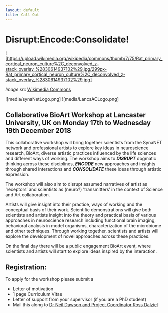 ```yaml
---
layout: default
title: Call Out
---
```


# Disrupt:Encode:Consolidate!

![https://upload.wikimedia.org/wikipedia/commons/thumb/7/75/Rat_primary_cortical_neuron_culture%2C_deconvolved_z-stack_overlay_%2830614937102%29.jpg/299px-Rat_primary_cortical_neuron_culture%2C_deconvolved_z-stack_overlay_%2830614937102%29.jpg]

*Image src* <a href="https://commons.wikimedia.org/wiki/File:Rat_primary_cortical_neuron_culture,_deconvolved_z-stack_overlay_(30614937102).jpg">Wikimedia Commons</a>

![media/synaNetLogo.png]
![media/LancsACLogo.png]

## Collaborative BioArt Workshop at **Lancaster University, UK** on **Monday 17th to Wednesday 19th December 2018**

This collaborative workshop will bring together scientists from the SynaNET network and professional artists to explore key ideas in neuroscience research, BioArt, diverse artistic practices influenced by the life sciences and different ways of working. The workshop aims to ***DISRUPT*** dogmatic thinking across these disciplines, ***ENCODE*** new approaches and insights through shared interactions and ***CONSOLIDATE*** these ideas through artistic expression.

The workshop will also aim to disrupt assumed narratives of artist as ‘receptors’ and scientists as (neuro?) ’transmitters’ in the context of Science and Art collaboration.

Artists will give insight into their practice, ways of working and the conceptual basis of their work. Scientific demonstrations will give both scientists and artists insight into the theory and practical basis of various approaches in neuroscience research including functional brain imaging, behavioral analysis in model organisms, characterization of the microbiome and other techniques. Through working together, scientists and artists will explore the development of novel approaches across these practices.

On the final day there will be a public engagement BioArt event, where scientists and artists will start to explore ideas inspired by the interaction.

## Registration:

To apply for the workshop please submit a
 * Letter of motivation 
 * 1 page Curriculum Vitae
 * Letter of support from your supervisor (if you are a PhD student) 
 * Mail this along to <a href="mailto:n.dawson1@lancaster.ac.uk?subject=Disrupt, Encode, Consolidate Enquiry&bcc=r.dalziel@lancaster.ac.uk">Dr Neil Dawson and Project Coordinator Ross Dalziel</a>
 
